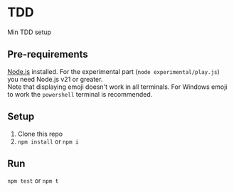 # TDD
Min TDD setup

## Pre-requirements
[Node.js](https://nodejs.org/en) installed. For the experimental part (`node experimental/play.js`) you need Node.js v21 or greater.  
Note that displaying emoji doesn't work in all terminals. For Windows emoji to work the `powershell` terminal is recommended.

## Setup
1. Clone this repo
2. `npm install` or `npm i`

## Run
`npm test` or `npm t`
